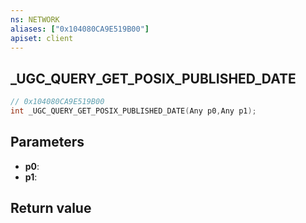 ```yaml
---
ns: NETWORK
aliases: ["0x104080CA9E519B00"]
apiset: client
---
```

## _UGC_QUERY_GET_POSIX_PUBLISHED_DATE

```c
// 0x104080CA9E519B00
int _UGC_QUERY_GET_POSIX_PUBLISHED_DATE(Any p0,Any p1);
```


## Parameters
* **p0**:
* **p1**:

## Return value